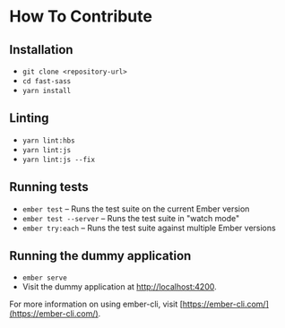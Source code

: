 # How To Contribute

## Installation

* `git clone <repository-url>`
* `cd fast-sass`
* `yarn install`

## Linting

* `yarn lint:hbs`
* `yarn lint:js`
* `yarn lint:js --fix`

## Running tests

* `ember test` – Runs the test suite on the current Ember version
* `ember test --server` – Runs the test suite in "watch mode"
* `ember try:each` – Runs the test suite against multiple Ember versions

## Running the dummy application

* `ember serve`
* Visit the dummy application at [http://localhost:4200](http://localhost:4200).

For more information on using ember-cli, visit [https://ember-cli.com/](https://ember-cli.com/).
